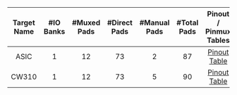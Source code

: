 <!--
DO NOT EDIT THIS FILE DIRECTLY.
It has been generated with the following command:
util/topgen.py -t hw/top_darjeeling/data/top_darjeeling.hjson -o hw/top_darjeeling/

-->

|  Target Name  |  #IO Banks  |  #Muxed Pads  |  #Direct Pads  |  #Manual Pads  |  #Total Pads  |                                Pinout / Pinmux Tables                                 |
|:-------------:|:-----------:|:-------------:|:--------------:|:--------------:|:-------------:|:-------------------------------------------------------------------------------------:|
|     ASIC      |      1      |      12       |       73       |       2        |      87       | [Pinout Table](../../../top_darjeeling/ip/pinmux/doc/autogen/pinout_asic/index.html)  |
|     CW310     |      1      |      12       |       73       |       5        |      90       | [Pinout Table](../../../top_darjeeling/ip/pinmux/doc/autogen/pinout_cw310/index.html) |
